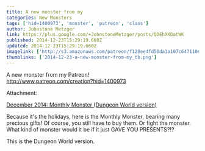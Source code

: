 ```yaml
---
title: A new monster from my
categories: New Monsters
tags: ['hid=1400973', 'monster', 'patreon', 'class']
author: Johnstone Metzger
link: https://plus.google.com/+JohnstoneMetzger/posts/QDEhXKDatWK
published: 2014-12-23T15:29:19.660Z
updated: 2014-12-23T15:29:19.660Z
imagelink: ['http://s3.amazonaws.com/patreon/f128ee4fd50da1a107c6471106cf998e.jpg']
thumblinks: ['2014-12-23-a-new-monster-from-my_tb.png']
---
```


A new monster from my Patreon!<br /><a href="http://www.patreon.com/creation?hid=1400973" class="ot-anchor">http://www.patreon.com/creation?hid=1400973</a>


Attachment:

<a href='http://www.patreon.com/creation?hid=1400973'>December 2014: Monthly Monster (Dungeon World version)</a>


Because it's the holidays, here is the Monthly Monster, bearing many precious gifts! Of course, you still have to buy them. Or fight the monster. What kind of monster would it be if it just GAVE YOU PRESENTS?!?

This is the Dungeon World version.
